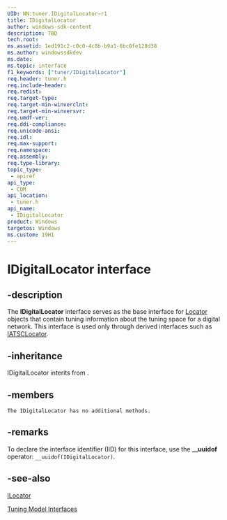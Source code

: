 ```yaml
---
UID: NN:tuner.IDigitalLocator~r1
title: IDigitalLocator
author: windows-sdk-content
description: TBD
tech.root:
ms.assetid: 1ed191c2-c0c0-4c8b-b9a1-6bc0fe128d38
ms.author: windowssdkdev
ms.date: 
ms.topic: interface
f1_keywords: ["tuner/IDigitalLocator"]
req.header: tuner.h
req.include-header:
req.redist:
req.target-type:
req.target-min-winverclnt:
req.target-min-winversvr:
req.umdf-ver:
req.ddi-compliance:
req.unicode-ansi:
req.idl:
req.max-support:
req.namespace:
req.assembly:
req.type-library: 
topic_type: 
 - apiref
api_type: 
 - COM
api_location: 
 - tuner.h
api_name: 
 - IDigitalLocator
product: Windows
targetos: Windows
ms.custom: 19H1
---
```


# IDigitalLocator interface

## -description


The <b>IDigitalLocator</b> interface serves as the base interface for <a href="https://docs.microsoft.com/previous-versions/windows/desktop/legacy/dd695081(v=vs.85)">Locator</a> objects that contain tuning information about the tuning space for a digital network. This interface is used only through derived interfaces such as <a href="https://docs.microsoft.com/previous-versions/windows/desktop/api/tuner/nn-tuner-iatsclocator">IATSCLocator</a>.


## -inheritance
IDigitalLocator interits from . 
## -members

	The IDigitalLocator has no additional methods.

## -remarks

To declare the interface identifier (IID) for this interface, use the <b>__uuidof</b> operator: <code>__uuidof(IDigitalLocator)</code>.

## -see-also


<a href="https://docs.microsoft.com/previous-versions/windows/desktop/api/tuner/nn-tuner-ilocator">ILocator</a>



<a href="https://docs.microsoft.com/previous-versions/windows/desktop/mstv/tuning-model-interfaces">Tuning Model Interfaces</a>
